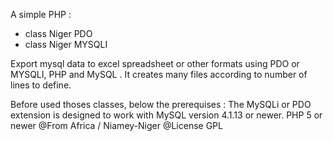 A simple PHP :
- class Niger PDO
- class Niger MYSQLI

 Export mysql data to excel spreadsheet or other formats using PDO or MYSQLI, PHP and MySQL .
 It creates many files according to number of lines to define.

Before used thoses classes, below the prerequises : 
 The MySQLi or PDO extension is designed to work with MySQL version 4.1.13 or newer.
 PHP 5 or newer
 @From Africa / Niamey-Niger
 @License GPL
